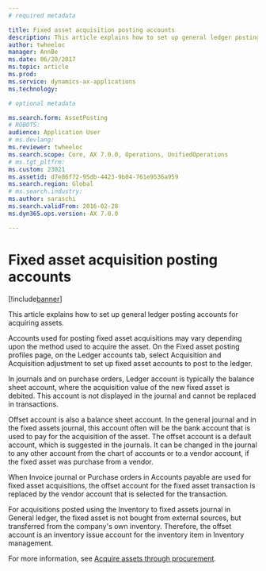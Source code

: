 ```yaml
---
# required metadata

title: Fixed asset acquisition posting accounts
description: This article explains how to set up general ledger posting accounts for acquiring assets.
author: twheeloc
manager: AnnBe
ms.date: 06/20/2017
ms.topic: article
ms.prod: 
ms.service: dynamics-ax-applications
ms.technology: 

# optional metadata

ms.search.form: AssetPosting
# ROBOTS: 
audience: Application User
# ms.devlang: 
ms.reviewer: twheeloc
ms.search.scope: Core, AX 7.0.0, Operations, UnifiedOperations
# ms.tgt_pltfrm: 
ms.custom: 23021
ms.assetid: d7e86f72-95db-4423-9b04-761e9536a959
ms.search.region: Global
# ms.search.industry: 
ms.author: saraschi
ms.search.validFrom: 2016-02-28
ms.dyn365.ops.version: AX 7.0.0

---
```


# Fixed asset acquisition posting accounts

[!include[banner](../includes/banner.md)]


This article explains how to set up general ledger posting accounts for acquiring assets.

Accounts used for posting fixed asset acquisitions may vary depending upon the method used to acquire the asset. On the Fixed asset posting profiles page, on the Ledger accounts tab, select Acquisition and Acquisition adjustment to set up fixed asset accounts to post to the ledger. 

In journals and on purchase orders, Ledger account is typically the balance sheet account, where the acquisition value of the new fixed asset is debited. This account is not displayed in the journal and cannot be replaced in transactions. 

Offset account is also a balance sheet account. In the general journal and in the fixed assets journal, this account often will be the bank account that is used to pay for the acquisition of the asset. The offset account is a default account, which is suggested in the journals. It can be changed in the journal to any other account from the chart of accounts or to a vendor account, if the fixed asset was purchase from a vendor. 

When Invoice journal or Purchase orders in Accounts payable are used for fixed asset acquisitions, the offset account for the fixed asset transaction is replaced by the vendor account that is selected for the transaction.

For acquisitions posted using the Inventory to fixed assets journal in General ledger, the fixed asset is not bought from external sources, but transferred from the company's own inventory. Therefore, the offset account is an inventory issue account for the inventory item in Inventory management.

For more information, see [Acquire assets through procurement](acquire-assets-procurement.md).



